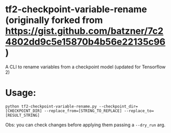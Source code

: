 # tf2-checkpoint-variable-rename (originally forked from https://gist.github.com/batzner/7c24802dd9c5e15870b4b56e22135c96)

A CLI to rename variables from a checkpoint model (updated for Tensorflow 2)

# Usage:

`python tf2-checkpoint-variable-rename.py --checkpoint_dir=[CHECKPOINT_DIR] --replace_from=[STRING_TO_REPLACE] --replace_to=[RESULT_STRING]`

Obs: you can check changes before applying them passing a `--dry_run` arg.
